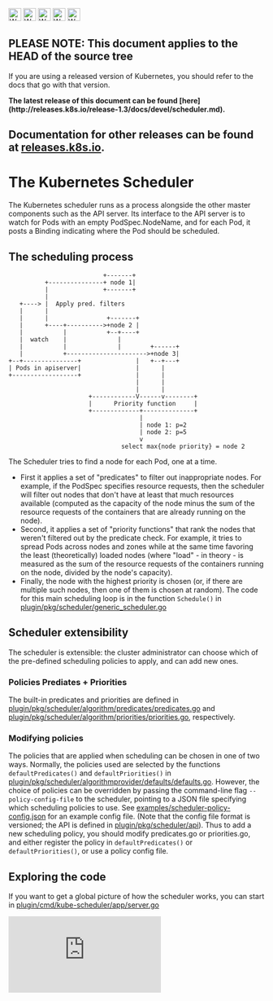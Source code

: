 <!-- BEGIN MUNGE: UNVERSIONED_WARNING -->

<!-- BEGIN STRIP_FOR_RELEASE -->

<img src="http://kubernetes.io/kubernetes/img/warning.png" alt="WARNING"
     width="25" height="25">
<img src="http://kubernetes.io/kubernetes/img/warning.png" alt="WARNING"
     width="25" height="25">
<img src="http://kubernetes.io/kubernetes/img/warning.png" alt="WARNING"
     width="25" height="25">
<img src="http://kubernetes.io/kubernetes/img/warning.png" alt="WARNING"
     width="25" height="25">
<img src="http://kubernetes.io/kubernetes/img/warning.png" alt="WARNING"
     width="25" height="25">

<h2>PLEASE NOTE: This document applies to the HEAD of the source tree</h2>

If you are using a released version of Kubernetes, you should
refer to the docs that go with that version.

<!-- TAG RELEASE_LINK, added by the munger automatically -->
<strong>
The latest release of this document can be found
[here](http://releases.k8s.io/release-1.3/docs/devel/scheduler.md).

Documentation for other releases can be found at
[releases.k8s.io](http://releases.k8s.io).
</strong>
--

<!-- END STRIP_FOR_RELEASE -->

<!-- END MUNGE: UNVERSIONED_WARNING -->

# The Kubernetes Scheduler

The Kubernetes scheduler runs as a process alongside the other master
components such as the API server. Its interface to the API server is to watch
for Pods with an empty PodSpec.NodeName, and for each Pod, it posts a Binding
indicating where the Pod should be scheduled.

## The scheduling process

```
                          +-------+
          +---------------+ node 1|
          |               +-------+
          |
   +----> |  Apply pred. filters
   |      |
   |      |                +-------+
   |      +----+---------->+node 2 |
   |           |           +--+----+
   |  watch    |              |
   |           |              |        +------+
   |           +---------------------->+node 3|
+--+---------------+               |   +--+---+
| Pods in apiserver|               |      |
+------------------+               |      |
                                   |      |
                                   |      |
                      +------------V------v--------+
                      |      Priority function     |
                      +-------------+--------------+
                                    |
                                    | node 1: p=2
                                    | node 2: p=5
                                    v
                               select max{node priority} = node 2

```

The Scheduler tries to find a node for each Pod, one at a time.
- First it applies a set of "predicates" to filter out inappropriate nodes. For example, if the PodSpec specifies resource requests, then the scheduler will filter out nodes that don't have at least that much resources available (computed as the capacity of the node minus the sum of the resource requests of the containers that are already running on the node).
- Second, it applies a set of "priority functions"
that rank the nodes that weren't filtered out by the predicate check. For example, it tries to spread Pods across nodes and zones while at the same time favoring the least (theoretically) loaded nodes (where "load" - in theory - is measured as the sum of the resource requests of the containers running on the node, divided by the node's capacity).
- Finally, the node with the highest priority is chosen (or, if there are multiple such nodes, then one of them is chosen at random). The code for this main scheduling loop is in the function `Schedule()` in [plugin/pkg/scheduler/generic_scheduler.go](http://releases.k8s.io/HEAD/plugin/pkg/scheduler/generic_scheduler.go)

## Scheduler extensibility

The scheduler is extensible: the cluster administrator can choose which of the pre-defined
scheduling policies to apply, and can add new ones.

### Policies Prediates + Priorities

The built-in predicates and priorities are
defined in [plugin/pkg/scheduler/algorithm/predicates/predicates.go](http://releases.k8s.io/HEAD/plugin/pkg/scheduler/algorithm/predicates/predicates.go) and
[plugin/pkg/scheduler/algorithm/priorities/priorities.go](http://releases.k8s.io/HEAD/plugin/pkg/scheduler/algorithm/priorities/priorities.go), respectively.

### Modifying policies

The policies that are applied when scheduling can be chosen in one of two ways. Normally,
the policies used are selected by the functions `defaultPredicates()` and `defaultPriorities()` in
[plugin/pkg/scheduler/algorithmprovider/defaults/defaults.go](http://releases.k8s.io/HEAD/plugin/pkg/scheduler/algorithmprovider/defaults/defaults.go).
However, the choice of policies can be overridden by passing the command-line flag `--policy-config-file` to the scheduler, pointing to a JSON file specifying which scheduling policies to use. See [examples/scheduler-policy-config.json](../../examples/scheduler-policy-config.json) for an example
config file. (Note that the config file format is versioned; the API is defined in [plugin/pkg/scheduler/api](http://releases.k8s.io/HEAD/plugin/pkg/scheduler/api/)).
Thus to add a new scheduling policy, you should modify predicates.go or priorities.go, and either register the policy in `defaultPredicates()` or `defaultPriorities()`, or use a policy config file.

## Exploring the code

If you want to get a global picture of how the scheduler works, you can start in
[plugin/cmd/kube-scheduler/app/server.go](http://releases.k8s.io/HEAD/plugin/cmd/kube-scheduler/app/server.go)

<!-- BEGIN MUNGE: GENERATED_ANALYTICS -->
[![Analytics](https://kubernetes-site.appspot.com/UA-36037335-10/GitHub/docs/devel/scheduler.md?pixel)]()
<!-- END MUNGE: GENERATED_ANALYTICS -->

